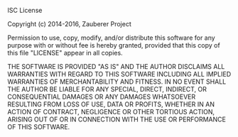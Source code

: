 ISC License

Copyright (c) 2014-2016, Zauberer Project

Permission to use, copy, modify, and/or distribute this software for any purpose with or without fee is hereby granted, provided that this copy of this file "LICENSE" appear in all copies.

THE SOFTWARE IS PROVIDED "AS IS" AND THE AUTHOR DISCLAIMS ALL WARRANTIES WITH REGARD TO THIS SOFTWARE INCLUDING ALL IMPLIED WARRANTIES OF MERCHANTABILITY AND FITNESS. IN NO EVENT SHALL THE AUTHOR BE LIABLE FOR ANY SPECIAL, DIRECT, INDIRECT, OR CONSEQUENTIAL DAMAGES OR ANY DAMAGES WHATSOEVER RESULTING FROM LOSS OF USE, DATA OR PROFITS, WHETHER IN AN ACTION OF CONTRACT, NEGLIGENCE OR OTHER TORTIOUS ACTION, ARISING OUT OF OR IN CONNECTION WITH THE USE OR PERFORMANCE OF THIS SOFTWARE.
